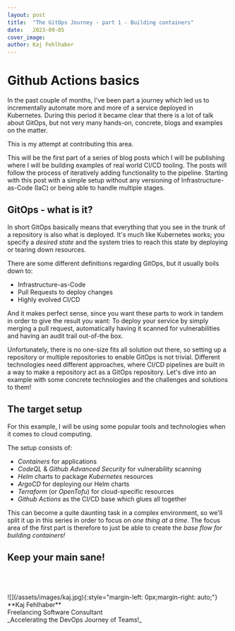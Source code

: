 ```yaml
---
layout: post
title:  "The GitOps Journey - part 1 - Building containers"
date:   2023-09-05
cover_image: 
author: Kaj Fehlhaber
---
```

# Github Actions basics
In the past couple of months, I've been part a journey which led us to incrementally automate more and more of a service deployed in Kubernetes.
During this period it became clear that there is a lot of talk about GitOps, but not very many hands-on, concrete, blogs and examples on the matter.

This is my attempt at contributing this area.

This will be the first part of a series of blog posts which I will be publishing where I will be building examples of real world CI/CD tooling.
The posts will follow the process of iteratively adding functionality to the pipeline. Starting with this post with a simple setup without any
versioning of Infrastructure-as-Code (IaC) or being able to handle multiple stages.

## GitOps - what is it?
In short GitOps basically means that everything that you see in the trunk of a repository is also what is deployed.
It's much like Kubernetes works; you specify a *desired state* and the system tries to reach this state by deploying or tearing down resources.

There are some different definitions regarding GitOps, but it usually boils down to:

- Infrastructure-as-Code
- Pull Requests to deploy changes
- Highly evolved CI/CD

And it makes perfect sense, since you want these parts to work in tandem in order to give the result you want: To deploy your service by simply
merging a pull request, automatically having it scanned for vulnerabilities and having an audit trail out-of-the box.

Unfortunately, there is no one-size fits all solution out there, so setting up a repository or multiple repositories to enable GitOps is not trivial.
Different technologies need different approaches, where CI/CD pipelines are built in a way to make a repository act as a GitOps repository.
Let's dive into an example with some concrete technologies and the challenges and solutions to them!

## The target setup
For this example, I will be using some popular tools and technologies when it comes to cloud computing.

The setup consists of:

- *Containers* for applications
- *CodeQL* & *Github Advanced Security* for vulnerability scanning
- *Helm* charts to package *Kubernetes* resources
- *ArgoCD* for deploying our Helm charts
- *Terraform* (or *OpenTofu*) for cloud-specific resources
- *Github Actions* as the CI/CD base which glues all together

This can become a quite daunting task in a complex environment, so we'll split it up in this series in order to focus on *one thing at a time*.
The focus area of the first part is therefore to just be able to create the *base flow for building containers!*

## Keep your main sane!

<br>
<br>
<br>
![](/assets/images/kaj.jpg){:style="margin-left: 0px;margin-right: auto;"}
**Kaj Fehlhaber**<br>
Freelancing Software Consultant<br>
_Accelerating the DevOps Journey of Teams!_
